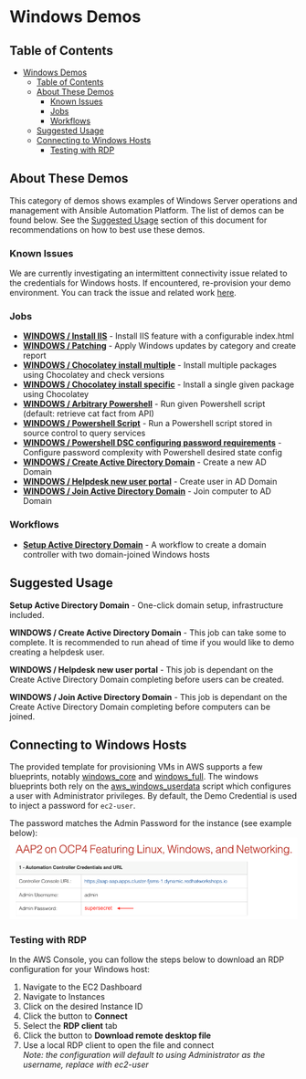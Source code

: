 # Windows Demos

## Table of Contents
- [Windows Demos](#windows-demos)
  - [Table of Contents](#table-of-contents)
  - [About These Demos](#about-these-demos)
    - [Known Issues](#known-issues)
    - [Jobs](#jobs)
    - [Workflows](#workflows)
  - [Suggested Usage](#suggested-usage)
  - [Connecting to Windows Hosts](#connecting-to-windows-hosts)
    - [Testing with RDP](#testing-with-rdp)

## About These Demos
This category of demos shows examples of Windows Server operations and management with Ansible Automation Platform. The list of demos can be found below. See the [Suggested Usage](#suggested-usage) section of this document for recommendations on how to best use these demos.

### Known Issues
We are currently investigating an intermittent connectivity issue related to the credentials for Windows hosts. If encountered, re-provision your demo environment. You can track the issue and related work [here](https://github.com/ansible/product-demos/issues/176).

### Jobs

- [**WINDOWS / Install IIS**](install_iis.yml) - Install IIS feature with a configurable index.html
- [**WINDOWS / Patching**](patching.yml) - Apply Windows updates by category and create report
- [**WINDOWS / Chocolatey install multiple**](windows_choco_multiple.yml) - Install multiple packages using Chocolatey and check versions
- [**WINDOWS / Chocolatey install specific**](windows_choco_specific.yml) - Install a single given package using Chocolatey
- [**WINDOWS / Arbitrary Powershell**](arbitrary_powershell.yml) - Run given Powershell script (default: retrieve cat fact from API)
- [**WINDOWS / Powershell Script**](powershell_script.yml) - Run a Powershell script stored in source control to query services
- [**WINDOWS / Powershell DSC configuring password requirements**](powershell_dsc.yml) - Configure password complexity with Powershell desired state config
- [**WINDOWS / Create Active Directory Domain**](create_ad_domain.yml) - Create a new AD Domain
- [**WINDOWS / Helpdesk new user portal**](helpdesk_new_user_portal.yml) - Create user in AD Domain
- [**WINDOWS / Join Active Directory Domain**](join_ad_domain.yml) - Join computer to AD Domain

### Workflows
- [**Setup Active Directory Domain**](setup_domain_workflow.md) - A workflow to create a domain controller with two domain-joined Windows hosts

## Suggested Usage

**Setup Active Directory Domain** - One-click domain setup, infrastructure included.

**WINDOWS / Create Active Directory Domain** - This job can take some to complete. It is recommended to run ahead of time if you would like to demo creating a helpdesk user.

**WINDOWS / Helpdesk new user portal** - This job is dependant on the Create Active Directory Domain completing before users can be created.

**WINDOWS / Join Active Directory Domain** - This job is dependant on the Create Active Directory Domain completing before computers can be joined.

## Connecting to Windows Hosts

The provided template for provisioning VMs in AWS supports a few blueprints, notably [windows_core](../cloud/blueprints/windows_core.yml) and [windows_full](../cloud/blueprints/windows_full.yml). The windows blueprints both rely on the [aws_windows_userdata](../collections/ansible_collections/demo/cloud/roles/aws/templates/aws_windows_userdata.j2) script which configures a user with Administrator privileges. By default, the Demo Credential is used to inject a password for `ec2-user`. 

The password matches the Admin Password for the instance (see example below):<br>
![Windows VM Password](/.github/images/windows_vm_password.png)

### Testing with RDP

In the AWS Console, you can follow the steps below to download an RDP configuration for your Windows host:

1. Navigate to the EC2 Dashboard
2. Navigate to Instances
3. Click on the desired Instance ID
4. Click the button to **Connect**
5. Select the **RDP client** tab
6. Click the button to **Download remote desktop file**
7. Use a local RDP client to open the file and connect<br>
   _Note: the configuration will default to using Administrator as the username, replace with ec2-user_